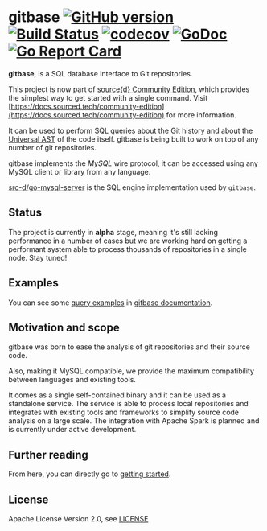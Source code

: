 # gitbase [![GitHub version](https://badge.fury.io/gh/src-d%2Fgitbase.svg)](https://github.com/src-d/gitbase/releases) [![Build Status](https://travis-ci.com/src-d/gitbase.svg?branch=master)](https://travis-ci.com/src-d/gitbase) [![codecov](https://codecov.io/gh/src-d/gitbase/branch/master/graph/badge.svg)](https://codecov.io/gh/src-d/gitbase) [![GoDoc](https://godoc.org/gopkg.in/src-d/gitbase.v0?status.svg)](https://godoc.org/gopkg.in/src-d/gitbase.v0) [![Go Report Card](https://goreportcard.com/badge/github.com/src-d/gitbase)](https://goreportcard.com/report/github.com/src-d/gitbase)

**gitbase**, is a SQL database interface to Git repositories.

This project is now part of [source{d} Community Edition](https://sourced.tech/products/community-edition/),
which provides the simplest way to get started with a single command.
Visit [https://docs.sourced.tech/community-edition](https://docs.sourced.tech/community-edition) for more information.

It can be used to perform SQL queries about the Git history and
about the [Universal AST](https://doc.bblf.sh/) of the code itself. gitbase is being built to work on top of any number of git repositories.

gitbase implements the *MySQL* wire protocol, it can be accessed using any MySQL
client or library from any language.

[src-d/go-mysql-server](https://github.com/src-d/go-mysql-server) is the SQL engine implementation used by `gitbase`.

## Status

The project is currently in **alpha** stage, meaning it's still lacking performance in a number of cases but we are working hard on getting a performant system able to process thousands of repositories in a single node. Stay tuned!

## Examples

You can see some [query examples](/docs/using-gitbase/examples.md) in [gitbase documentation](/docs).

## Motivation and scope

gitbase was born to ease the analysis of git repositories and their source code.

Also, making it MySQL compatible, we provide the maximum compatibility between languages and existing tools.

It comes as a single self-contained binary and it can be used as a standalone service. The service is able to process local repositories and integrates with existing tools and frameworks to simplify source code analysis on a large scale.
The integration with Apache Spark is planned and is currently under active development.

## Further reading

From here, you can directly go to [getting started](/docs/using-gitbase/getting-started.md).

## License

Apache License Version 2.0, see [LICENSE](LICENSE)
